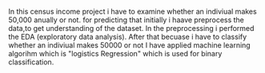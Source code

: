 In this census income project i have to examine whether an indiviual makes 50,000 anually or not.
for predicting that initially i haave preprocess the data,to get understanding of the dataset.
In the preprocessing i performed the EDA (exploratory data analysis).
After that becuase i have to classify whether  an indiviual makes 50000 or not
I have applied machine learning algorihm which is "logistics Regression" which is used for binary classification.
